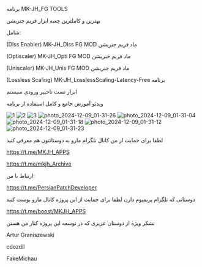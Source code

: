 برنامه MK-JH_FG TOOLS


بهترین و کاملترین جعبه ابزار فریم جنریشن


شامل:

(Dlss Enabler) MK-JH_Dlss FG MOD ماد فریم جنریشن

(Optiscaler) MK-JH_Opti FG MOD ماد فریم جنریشن

(Uniscaler) MK-JH_Unis FG MOD ماد فریم جنریشن

(Lossless Scaling) MK-JH_LosslessScaling-Latency-Free برنامه

ابزار تست تاخییر ورودی سیستم

ویدئو آموزش جامع و کامل استفاده از برنامه

![1](https://github.com/user-attachments/assets/5288fea9-42c9-4452-8da9-74fdc8f2067b)
![2](https://github.com/user-attachments/assets/abcddf5e-0f83-4264-9523-e941c4b4fa4c)
![3](https://github.com/user-attachments/assets/9a7c6b88-2035-464f-9a1f-3ba67e87acdd)
![photo_2024-12-09_01-31-26](https://github.com/user-attachments/assets/e6beb12b-8397-4189-a72f-f847c2e41ba6)
![photo_2024-12-09_01-31-04](https://github.com/user-attachments/assets/c1bf26de-fb04-495c-a26f-b2bd989535a9)
![photo_2024-12-09_01-31-18](https://github.com/user-attachments/assets/98e7791c-aa51-4c34-b159-b17964b9d226)
![photo_2024-12-09_01-31-12](https://github.com/user-attachments/assets/cda6b430-6b51-46cd-b032-f5e05644d157)
![photo_2024-12-09_01-31-23](https://github.com/user-attachments/assets/25a21075-e040-46d4-a99a-c09fbc20b047)




لطفا برای حمایت از من کانال تلگرام مارو به دوستانتون هم معرفی کنید

https://t.me/MKJH_APPS

https://t.me/mkjh_Archive

ارتباط با من:

https://t.me/PersianPatchDeveloper

دوستانی که تلگرام پریمیوم دارن لطفا برای حمایت از این پروژه کانال مارو بوست کنید

https://t.me/boost/MKJH_APPS

تشکر ویژه از دوستان عزیزی که در توسعه این پروژه کنار من هستن

Artur Graniszewski

cdozdil

FakeMichau
